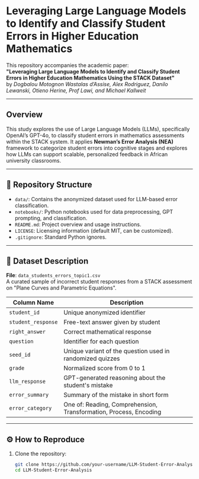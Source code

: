 # Leveraging Large Language Models to Identify and Classify Student Errors in Higher Education Mathematics

This repository accompanies the academic paper:  
**"Leveraging Large Language Models to Identify and Classify Student Errors in Higher Education Mathematics Using the STACK Dataset"**  
by *Dogbalou Motognon Wastalas d’Assise, Alex Rodriguez, Danilo Lewanski, Otieno Herine, Prof Lawi, and Michael Kallweit*

---

##  Overview

This study explores the use of Large Language Models (LLMs), specifically OpenAI’s GPT-4o, to classify student errors in mathematics assessments within the STACK system. It applies **Newman’s Error Analysis (NEA)** framework to categorize student errors into cognitive stages and explores how LLMs can support scalable, personalized feedback in African university classrooms.

---

## 📁 Repository Structure

- `data/`: Contains the anonymized dataset used for LLM-based error classification.
- `notebooks/`: Python notebooks used for data preprocessing, GPT prompting, and classification.
- `README.md`: Project overview and usage instructions.
- `LICENSE`: Licensing information (default MIT, can be customized).
- `.gitignore`: Standard Python ignores.

---

## 🧪 Dataset Description

**File**: `data_students_errors_topic1.csv`  
A curated sample of incorrect student responses from a STACK assessment on "Plane Curves and Parametric Equations".

| Column Name       | Description                                                   |
|-------------------|---------------------------------------------------------------|
| `student_id`      | Unique anonymized identifier                                  |
| `student_response`| Free-text answer given by student                             |
| `right_answer`    | Correct mathematical response                                 |
| `question`        | Identifier for each question                                  |
| `seed_id`         | Unique variant of the question used in randomized quizzes     |
| `grade`           | Normalized score from 0 to 1                                  |
| `llm_response`    | GPT-generated reasoning about the student's mistake           |
| `error_summary`   | Summary of the mistake in short form                          |
| `error_category`  | One of: Reading, Comprehension, Transformation, Process, Encoding|

---

## ⚙️ How to Reproduce

1. Clone the repository:
   ```bash
   git clone https://github.com/your-username/LLM-Student-Error-Analysis.git
   cd LLM-Student-Error-Analysis
